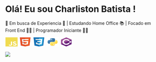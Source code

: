 # Olá! Eu sou Charliston Batista !
📌 Em busca de Experiencia 💼
| Estudando Home Office 📚
| Focado em Front End 🧑‍💻
| Programador Iniciante 🧑‍💻 <br> 
<div> 
<img align="center" alt="Charliston-Js" height="30" width="40" src="https://raw.githubusercontent.com/devicons/devicon/master/icons/javascript/javascript-plain.svg">
 <img align="center" alt="Charliston-HTML" height="30" width="40" src="https://raw.githubusercontent.com/devicons/devicon/master/icons/html5/html5-original.svg">
  <img align="center" alt="Charliston-CSS" height="30" width="40" src="https://raw.githubusercontent.com/devicons/devicon/master/icons/css3/css3-original.svg">
  <img align="center" alt="Charliston-Python" height="30" width="40" src="https://raw.githubusercontent.com/devicons/devicon/master/icons/python/python-original.svg">
    <img align="center" alt="Charliston-Csharp" height="30" width="40" src="https://raw.githubusercontent.com/devicons/devicon/master/icons/csharp/csharp-original.svg">
</div> <br>
<a href="https://www.linkedin.com/in/charliston-batista/"><img src="https://img.shields.io/badge/-LinkedIn-%230077B5?style=for-the-badge&logo=linkedin&logoColor=white" target="_blank" ></a>
